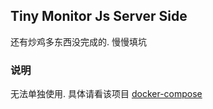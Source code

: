 ## Tiny Monitor Js Server Side

还有炒鸡多东西没完成的. 慢慢填坑

### 说明
无法单独使用. 具体请看该项目 [docker-compose]("https://github.com/Kaier33/Tiny-Monitor-Js-Docker-Compose")
